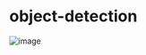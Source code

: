 # object-detection
![image](https://user-images.githubusercontent.com/93198283/170273114-538e662f-f01f-417f-945b-58664961e2b8.png)
